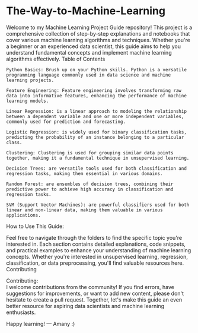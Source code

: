 # The-Way-to-Machine-Learning

Welcome to my Machine Learning Project Guide repository! This project is a comprehensive collection of step-by-step explanations and notebooks that cover various machine learning algorithms and techniques. Whether you're a beginner or an experienced data scientist, this guide aims to help you understand fundamental concepts and implement machine learning algorithms effectively.
Table of Contents

    Python Basics: Brush up on your Python skills. Python is a versatile programming language commonly used in data science and machine learning projects.
    
    Feature Engineering: Feature engineering involves transforming raw data into informative features, enhancing the performance of machine learning models.
    
    Linear Regression: is a linear approach to modeling the relationship between a dependent variable and one or more independent variables, commonly used for prediction and forecasting.
    
    Logistic Regression: is widely used for binary classification tasks, predicting the probability of an instance belonging to a particular class.
    
    Clustering: Clustering is used for grouping similar data points together, making it a fundamental technique in unsupervised learning.

    Decision Trees: are versatile tools used for both classification and regression tasks, making them essential in various domains.

    Random Forest: are ensembles of decision trees, combining their predictive power to achieve high accuracy in classification and regression tasks.

    SVM (Support Vector Machines): are powerful classifiers used for both linear and non-linear data, making them valuable in various applications.


How to Use This Guide:

Feel free to navigate through the folders to find the specific topic you're interested in. Each section contains detailed explanations, code snippets, and practical examples to enhance your understanding of machine learning concepts. Whether you're interested in unsupervised learning, regression, classification, or data preprocessing, you'll find valuable resources here.
Contributing

Contributing:  
I welcome contributions from the community! If you find errors, have suggestions for improvements, or want to add new content, please don't hesitate to create a pull request. Together, let's make this guide an even better resource for aspiring data scientists and machine learning enthusiasts.

Happy learning!
— Amany :)
